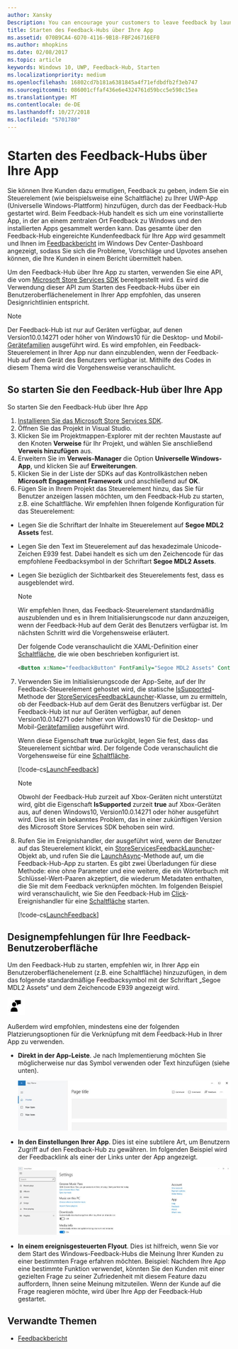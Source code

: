 ```yaml
---
author: Xansky
Description: You can encourage your customers to leave feedback by launching Feedback Hub from your app.
title: Starten des Feedback-Hubs über Ihre App
ms.assetid: 070B9CA4-6D70-4116-9B18-FBF246716EF0
ms.author: mhopkins
ms.date: 02/08/2017
ms.topic: article
keywords: Windows 10, UWP, Feedback-Hub, Starten
ms.localizationpriority: medium
ms.openlocfilehash: 16802cd7b181a6381845a4f71efdbdfb2f3eb747
ms.sourcegitcommit: 086001cffaf436e6e4324761d59bcc5e598c15ea
ms.translationtype: MT
ms.contentlocale: de-DE
ms.lasthandoff: 10/27/2018
ms.locfileid: "5701780"
---
```

# <a name="launch-feedback-hub-from-your-app"></a>Starten des Feedback-Hubs über Ihre App

Sie können Ihre Kunden dazu ermutigen, Feedback zu geben, indem Sie ein Steuerelement (wie beispielsweise eine Schaltfläche) zu Ihrer UWP-App (Universelle Windows-Plattform) hinzufügen, durch das der Feedback-Hub gestartet wird. Beim Feedback-Hub handelt es sich um eine vorinstallierte App, in der an einem zentralen Ort Feedback zu Windows und den installierten Apps gesammelt werden kann. Das gesamte über den Feedback-Hub eingereichte Kundenfeedback für Ihre App wird gesammelt und Ihnen im [Feedbackbericht](../publish/feedback-report.md) im Windows Dev Center-Dashboard angezeigt, sodass Sie sich die Probleme, Vorschläge und Upvotes ansehen können, die Ihre Kunden in einem Bericht übermittelt haben.

Um den Feedback-Hub über Ihre App zu starten, verwenden Sie eine API, die vom [Microsoft Store Services SDK](http://aka.ms/store-em-sdk) bereitgestellt wird. Es wird die Verwendung dieser API zum Starten des Feedback-Hubs über ein Benutzeroberflächenelement in Ihrer App empfohlen, das unseren Designrichtlinien entspricht.

> [!NOTE]
> Der Feedback-Hub ist nur auf Geräten verfügbar, auf denen Version10.0.14271 oder höher von Windows10 für die Desktop- und Mobil-[Gerätefamilien](https://msdn.microsoft.com/windows/uwp/get-started/universal-application-platform-guide#device-families) ausgeführt wird. Es wird empfohlen, ein Feedback-Steuerelement in Ihrer App nur dann einzublenden, wenn der Feedback-Hub auf dem Gerät des Benutzers verfügbar ist. Mithilfe des Codes in diesem Thema wird die Vorgehensweise veranschaulicht.

## <a name="how-to-launch-feedback-hub-from-your-app"></a>So starten Sie den Feedback-Hub über Ihre App

So starten Sie den Feedback-Hub über Ihre App

1. [Installieren Sie das Microsoft Store Services SDK](microsoft-store-services-sdk.md#install-the-sdk).
2. Öffnen Sie das Projekt in Visual Studio.
3. Klicken Sie im Projektmappen-Explorer mit der rechten Maustaste auf den Knoten **Verweise** für Ihr Projekt, und wählen Sie anschließend **Verweis hinzufügen** aus.
4. Erweitern Sie im **Verweis-Manager** die Option **Universelle Windows-App**, und klicken Sie auf **Erweiterungen**.
5. Klicken Sie in der Liste der SDKs auf das Kontrollkästchen neben **Microsoft Engagement Framework** und anschließend auf **OK**.
6. Fügen Sie in Ihrem Projekt das Steuerelement hinzu, das Sie für Benutzer anzeigen lassen möchten, um den Feedback-Hub zu starten, z.B. eine Schaltfläche. Wir empfehlen Ihnen folgende Konfiguration für das Steuerelement:
  * Legen Sie die Schriftart der Inhalte im Steuerelement auf **Segoe MDL2 Assets** fest.
  * Legen Sie den Text im Steuerelement auf das hexadezimale Unicode-Zeichen E939 fest. Dabei handelt es sich um den Zeichencode für das empfohlene Feedbacksymbol in der Schriftart **Segoe MDL2 Assets**.
  * Legen Sie bezüglich der Sichtbarkeit des Steuerelements fest, dass es ausgeblendet wird.
    > [!NOTE]
    > Wir empfehlen Ihnen, das Feedback-Steuerelement standardmäßig auszublenden und es in Ihrem Initialisierungscode nur dann anzuzeigen, wenn der Feedback-Hub auf dem Gerät des Benutzers verfügbar ist. Im nächsten Schritt wird die Vorgehensweise erläutert.

    Der folgende Code veranschaulicht die XAML-Definition einer [Schaltfläche](https://docs.microsoft.com/uwp/api/Windows.UI.Xaml.Controls.Button), die wie oben beschrieben konfiguriert ist.

    ```XML
    <Button x:Name="feedbackButton" FontFamily="Segoe MDL2 Assets" Content="&#xE939;" HorizontalAlignment="Left" Margin="138,352,0,0" VerticalAlignment="Top" Visibility="Collapsed"  Click="feedbackButton_Click"/>
    ```

7. Verwenden Sie im Initialisierungscode der App-Seite, auf der Ihr Feedback-Steuerelement gehostet wird, die statische [IsSupported](https://docs.microsoft.com/uwp/api/microsoft.services.store.engagement.storeservicesfeedbacklauncher.issupported)-Methode der [StoreServicesFeedbackLauncher](https://docs.microsoft.com/uwp/api/microsoft.services.store.engagement.storeservicesfeedbacklauncher)-Klasse, um zu ermitteln, ob der Feedback-Hub auf dem Gerät des Benutzers verfügbar ist. Der Feedback-Hub ist nur auf Geräten verfügbar, auf denen Version10.0.14271 oder höher von Windows10 für die Desktop- und Mobil-[Gerätefamilien](https://msdn.microsoft.com/windows/uwp/get-started/universal-application-platform-guide#device-families) ausgeführt wird.

    Wenn diese Eigenschaft **true** zurückgibt, legen Sie fest, dass das Steuerelement sichtbar wird. Der folgende Code veranschaulicht die Vorgehensweise für eine [Schaltfläche](https://msdn.microsoft.com/library/windows/apps/windows.ui.xaml.controls.button.aspx).

    [!code-cs[LaunchFeedback](./code/StoreSDKSamples/cs/FeedbackPage.xaml.cs#ToggleFeedbackVisibility)]
      > [!NOTE]
      > Obwohl der Feedback-Hub zurzeit auf Xbox-Geräten nicht unterstützt wird, gibt die Eigenschaft **IsSupported** zurzeit **true** auf Xbox-Geräten aus, auf denen Windows10, Version10.0.14271 oder höher ausgeführt wird. Dies ist ein bekanntes Problem, das in einer zukünftigen Version des Microsoft Store Services SDK behoben sein wird.  

8. Rufen Sie im Ereignishandler, der ausgeführt wird, wenn der Benutzer auf das Steuerelement klickt, ein [StoreServicesFeedbackLauncher](https://docs.microsoft.com/uwp/api/microsoft.services.store.engagement.storeservicesfeedbacklauncher)-Objekt ab, und rufen Sie die [LaunchAsync](https://docs.microsoft.com/uwp/api/microsoft.services.store.engagement.storeservicesfeedbacklauncher.launchasync)-Methode auf, um die Feedback-Hub-App zu starten. Es gibt zwei Überladungen für diese Methode: eine ohne Parameter und eine weitere, die ein Wörterbuch mit Schlüssel-Wert-Paaren akzeptiert, die wiederum Metadaten enthalten, die Sie mit dem Feedback verknüpfen möchten. Im folgenden Beispiel wird veranschaulicht, wie Sie den Feedback-Hub im [Click](https://docs.microsoft.com/uwp/api/windows.ui.xaml.controls.primitives.buttonbase.click)-Ereignishandler für eine [Schaltfläche](https://docs.microsoft.com/uwp/api/Windows.UI.Xaml.Controls.Button) starten.

    [!code-cs[LaunchFeedback](./code/StoreSDKSamples/cs/FeedbackPage.xaml.cs#FeedbackButtonClick)]

## <a name="design-recommendations-for-your-feedback-ui"></a>Designempfehlungen für Ihre Feedback-Benutzeroberfläche

Um den Feedback-Hub zu starten, empfehlen wir, in Ihrer App ein Benutzeroberflächenelement (z.B. eine Schaltfläche) hinzuzufügen, in dem das folgende standardmäßige Feedbacksymbol mit der Schriftart „Segoe MDL2 Assets“ und dem Zeichencode E939 angezeigt wird.

![Feedbacksymbol](images/feedback_icon.PNG)

Außerdem wird empfohlen, mindestens eine der folgenden Platzierungsoptionen für die Verknüpfung mit dem Feedback-Hub in Ihrer App zu verwenden.
* **Direkt in der App-Leiste**. Je nach Implementierung möchten Sie möglicherweise nur das Symbol verwenden oder Text hinzufügen (siehe unten).

  ![Feedbacksymbol](images/feedback_appbar_placement.png)

* **In den Einstellungen Ihrer App**. Dies ist eine subtilere Art, um Benutzern Zugriff auf den Feedback-Hub zu gewähren. Im folgenden Beispiel wird der Feedbacklink als einer der Links unter der App angezeigt.

  ![Feedbacksymbol](images/feedback_settings_placement.png)

* **In einem ereignisgesteuerten Flyout**. Dies ist hilfreich, wenn Sie vor dem Start des Windows-Feedback-Hubs die Meinung Ihrer Kunden zu einer bestimmten Frage erfahren möchten. Beispiel: Nachdem Ihre App eine bestimmte Funktion verwendet, könnten Sie den Kunden mit einer gezielten Frage zu seiner Zufriedenheit mit diesem Feature dazu auffordern, Ihnen seine Meinung mitzuteilen. Wenn der Kunde auf die Frage reagieren möchte, wird über Ihre App der Feedback-Hub gestartet.


## <a name="related-topics"></a>Verwandte Themen

* [Feedbackbericht](../publish/feedback-report.md)
